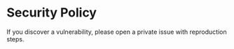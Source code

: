 # Security Policy

If you discover a vulnerability, please open a private issue with reproduction steps.
